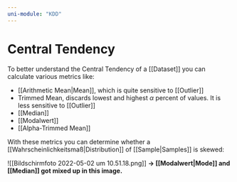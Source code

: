 ```yaml
---
uni-module: "KDD"
---
```


# Central Tendency

To better understand the Central Tendency of a [[Dataset]] you can calculate various metrics like:

- [[Arithmetic Mean|Mean]], which is quite sensitive to [[Outlier]]
- Trimmed Mean, discards lowest and highest $\alpha$ percent of values. It is less sensitive to [[Outlier]]
- [[Median]]
- [[Modalwert]]
- [[Alpha-Trimmed Mean]]

With these metrics you can determine whether a [[Wahrscheinlichkeitsmaß|Distribution]] of [[Sample|Samples]] is skewed:

![[Bildschirmfoto 2022-05-02 um 10.51.18.png]]
**→ [[Modalwert|Mode]] and [[Median]] got mixed up in this image.**
